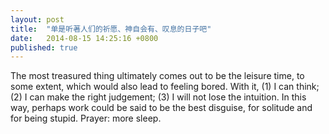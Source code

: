 ```yaml
---
layout: post
title:  "单是听著人们的祈愿、神自会有、叹息的日子吧"
date:   2014-08-15 14:25:16 +0800
published: true
---
```

The most treasured thing ultimately comes out to be the leisure time, to some extent, which would also lead to feeling bored. With it, (1) I can think; (2) I can make the right judgement; (3) I will not lose the intuition. In this way, perhaps work could be said to be the best disguise, for solitude and for being stupid. Prayer: more sleep.
